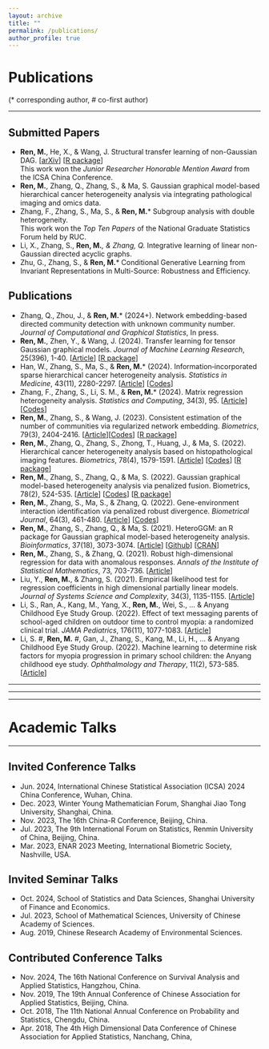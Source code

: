 ```yaml
---
layout: archive
title: ""
permalink: /publications/
author_profile: true
---
```



# Publications
(* corresponding author, \# co-first author)
- - -
## Submitted Papers 
- **Ren, M.**, He, X., & Wang, J. Structural transfer learning of non-Gaussian DAG. [[arXiv](https://arxiv.org/abs/2310.10239)] [[R package](https://CRAN.R-project.org/package=TransGraph)]        
This work won the *Junior Researcher Honorable Mention Award* from the ICSA China Conference.
- **Ren, M.**, Zhang, Q., Zhang, S., & Ma, S. Gaussian graphical model-based hierarchical cancer heterogeneity analysis via integrating pathological imaging and omics data.
- Zhang, F., Zhang, S., Ma, S., & **Ren, M.*** Subgroup analysis with double heterogeneity.    
This work won the *Top Ten Papers* of the National Graduate Statistics Forum held by RUC.
- Li, X., Zhang, S., **Ren, M.***, & Zhang, Q.* Integrative learning of linear non-Gaussian directed acyclic graphs.
- Zhu, G., Zhang, S., & **Ren, M.*** Conditional Generative Learning from Invariant Representations in Multi-Source: Robustness and Efficiency.

## Publications  
- Zhang, Q., Zhou, J., & **Ren, M.*** (2024+). Network embedding-based directed community detection with unknown community number. *Journal of Computational and Graphical Statistics*, In press.
- **Ren, M.**, Zhen, Y., & Wang, J. (2024). Transfer learning for tensor Gaussian graphical models. *Journal of Machine Learning Research*, 25(396), 1-40. [[Article](https://jmlr.org/papers/v25/22-1313.html)] [[R package](https://CRAN.R-project.org/package=TransGraph)]  
- Han, W., Zhang, S., Ma, S., & **Ren, M.*** (2024). Information‐incorporated sparse hierarchical cancer heterogeneity analysis. *Statistics in Medicine*, 43(11), 2280-2297. [[Article](https://doi.org/10.1002/sim.10071)] [[Codes](https://github.com/HHanWei/ISHH)]
- Zhang, F., Zhang, S., Li, S. M., & **Ren, M.*** (2024). Matrix regression heterogeneity analysis. *Statistics and Computing*, 34(3), 95. [[Article](https://doi.org/10.1007/s11222-024-10401-z)][[Codes](https://github.com/Zhang-Fengchuan/Matrix-heterogeneity-linear-regression)]
- **Ren, M.**, Zhang, S., & Wang, J. (2023). Consistent estimation of the number of communities via regularized network embedding. *Biometrics*, 79(3), 2404-2416. [[Article](https://doi.org/10.1111/biom.13815)][[Codes](https://github.com/Ren-Mingyang/net-community-number-est)] [[R package](https://CRAN.R-project.org/package=cencrne)]
- **Ren, M.**, Zhang, Q., Zhang, S., Zhong, T., Huang, J., & Ma, S. (2022). Hierarchical cancer heterogeneity analysis based on histopathological imaging features. *Biometrics*, 78(4), 1579-1591. [[Article](https://doi.org/10.1111/biom.13544)] [[Codes](https://github.com/Ren-Mingyang/HhP)] [[R package](https://cran.r-project.org/web/packages/HhP/)]
- **Ren, M.**, Zhang, S., Zhang, Q., & Ma, S. (2022). Gaussian graphical model-based heterogeneity analysis via penalized fusion. Biometrics, 78(2), 524-535. [[Article](https://doi.org/10.1111/biom.13426)] [[Codes](https://github.com/Ren-Mingyang/GGM-PF)] [[R package](https://CRAN.R-project.org/package=HeteroGGM)]
- **Ren, M.**, Zhang, S., Ma, S., & Zhang, Q. (2022). Gene-environment interaction identification via penalized robust divergence. *Biometrical Journal*, 64(3), 461-480. [[Article](https://doi.org/10.1002/bimj.202000157)] [[Codes](https://github.com/Ren-Mingyang/GE-PRD)]
- **Ren, M.**, Zhang, S., Zhang, Q., & Ma, S. (2021). HeteroGGM: an R package for Gaussian graphical model-based heterogeneity analysis. *Bioinformatics*, 37(18), 3073-3074. [[Article](https://doi.org/10.1093/bioinformatics/btab134)] [[Github](https://github.com/Ren-Mingyang/HeteroGGM)] [[CRAN](https://CRAN.R-project.org/package=HeteroGGM)]
- **Ren, M.**, Zhang, S., & Zhang, Q. (2021). Robust high-dimensional regression for data with anomalous responses. *Annals of the Institute of Statistical Mathematics*, 73, 703-736. [[Article](https://doi.org/10.1007/s10463-020-00764-1)]  
- Liu, Y., **Ren, M.**, & Zhang, S. (2021). Empirical likelihood test for regression coefficients in high dimensional partially linear models. *Journal of Systems Science and Complexity*, 34(3), 1135-1155. [[Article](https://doi.org/10.1007/s11424-020-9260-3)]    
- Li, S., Ran, A., Kang, M., Yang, X., **Ren, M.**, Wei, S., ... & Anyang Childhood Eye Study Group. (2022). Effect of text messaging parents of school-aged children on outdoor time to control myopia: a randomized clinical trial. *JAMA Pediatrics*, 176(11), 1077-1083. [[Article](http://dx.doi.org/10.1001/jamapediatrics.2022.3542)]    
- Li, S. #, **Ren, M.** #, Gan, J., Zhang, S., Kang, M., Li, H., ... & Anyang Childhood Eye Study Group. (2022). Machine learning to determine risk factors for myopia progression in primary school children: the Anyang childhood eye study. *Ophthalmology and Therapy*, 11(2), 573-585. [[Article](https://doi.org/10.1007/s40123-021-00450-2)]



- - -    
- - -
- - -

# Academic Talks
- - -
## Invited Conference Talks 
- Jun. 2024, International Chinese Statistical Association (ICSA) 2024 China Conference, Wuhan, China.
- Dec. 2023, Winter Young Mathematician Forum, Shanghai Jiao Tong University, Shanghai, China.
- Nov. 2023, The 16th China-R Conference, Beijing, China.
- Jul. 2023, The 9th International Forum on Statistics, Renmin University of China, Beijing, China.
- Mar. 2023, ENAR 2023 Meeting, International Biometric Society, Nashville, USA.

## Invited Seminar Talks
- Oct. 2024, School of Statistics and Data Sciences, Shanghai University of Finance and Economics.
- Jul. 2023, School of Mathematical Sciences, University of Chinese Academy of Sciences.
- Aug. 2019, Chinese Research Academy of Environmental Sciences.

## Contributed Conference Talks 
- Nov. 2024, The 16th National Conference on Survival Analysis and Applied Statistics, Hangzhou, China.
- Nov. 2019, The 19th Annual Conference of Chinese Association for Applied Statistics, Beijing, China.
- Oct. 2018, The 11th National Annual Conference on Probability and Statistics, Chengdu, China.
- Apr. 2018, The 4th High Dimensional Data Conference of Chinese Association for Applied Statistics, Nanchang, China, 

